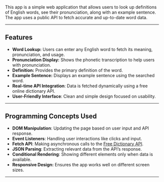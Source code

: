This app is a simple web application that allows users to look up definitions of English words, see their pronunciation, along with an example sentence. The app uses a public API to fetch accurate and up-to-date word data.

---

## Features

- **Word Lookup:** Users can enter any English word to fetch its meaning, pronunciation, and usage.
- **Pronunciation Display:** Shows the phonetic transcription to help users with pronunciation.
- **Definition:** Provides the primary definition of the word.
- **Example Sentence:** Displays an example sentence using the searched word.
- **Real-time API Integration**: Data is fetched dynamically using a free online dictionary API.
- **User-Friendly Interface**: Clean and simple design focused on usability.

---

## Programming Concepts Used

- **DOM Manipulation**: Updating the page based on user input and API response.
- **Event Listeners**: Handling user interactions like clicks and input.
- **Fetch API**: Making asynchronous calls to the [Free Dictionary API](https://dictionaryapi.dev/).
- **JSON Parsing**: Extracting relevant data from the API’s response.
- **Conditional Rendering**: Showing different elements only when data is available.
- **Responsive Design:** Ensures the app works well on different screen sizes.

---
